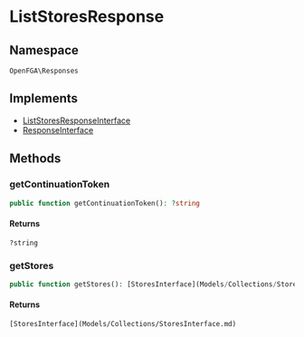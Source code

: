 # ListStoresResponse


## Namespace
`OpenFGA\Responses`

## Implements
* [ListStoresResponseInterface](Responses/ListStoresResponseInterface.md)
* [ResponseInterface](Responses/ResponseInterface.md)

## Methods
### getContinuationToken

```php
public function getContinuationToken(): ?string
```



#### Returns
`?string` 

### getStores

```php
public function getStores(): [StoresInterface](Models/Collections/StoresInterface.md)
```



#### Returns
`[StoresInterface](Models/Collections/StoresInterface.md)` 

